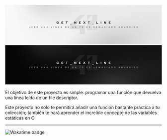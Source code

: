 <div align="center">
    <p>
        <img src=".github/readme/banner-light.png#gh-light-mode-only" alt="Banner (claro)" />
        <img src=".github/readme/banner-dark.png#gh-dark-mode-only" alt="Banner (oscuro)" />
    </p>
</div>

El objetivo de este proyecto es simple: programar una función que devuelva una línea leída de un file descriptor.

Este proyecto no solo te permitirá añadir una función bastante práctica a tu colección; también te hará aprender el increíble concepto de las variables estáticas en C.

---

<img src="https://wakatime.com/badge/github/15Galan/get_next_line.svg" alt="Wakatime badge" />
